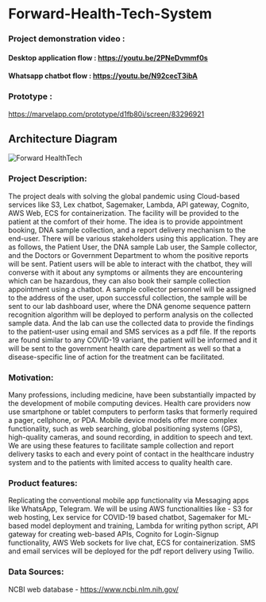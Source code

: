 # Forward-Health-Tech-System
### Project demonstration video :
#### Desktop application flow : https://youtu.be/2PNeDvmmf0s
#### Whatsapp chatbot flow : https://youtu.be/N92cecT3ibA
### Prototype :
https://marvelapp.com/prototype/d1fb80i/screen/83296921

## Architecture Diagram
![Forward HealthTech](https://github.com/rajat10cube/cloud-frontend/blob/main/Cloud%20Project%20Architecture%20(2).png)

### Project Description: 
The project deals with solving the global pandemic using Cloud-based services like S3, Lex chatbot, Sagemaker, Lambda, API gateway, Cognito, AWS Web, ECS for containerization. The facility will be provided to the patient at the comfort of their home. The idea is to provide appointment booking, DNA sample collection, and a report delivery mechanism to the end-user. There will be various stakeholders using this application. They are as follows, the Patient User, the DNA sample Lab user, the Sample collector, and the Doctors or Government Department to whom the positive reports will be sent.
Patient users will be able to interact with the chatbot, they will converse with it about any symptoms or ailments they are encountering which can be hazardous, they can also book their sample collection appointment using a chatbot. A sample collector personnel will be assigned to the address of the user, upon successful collection, the sample will be sent to our lab dashboard user, where the DNA genome sequence pattern recognition algorithm will be deployed to perform analysis on the collected sample data. And the lab can use the collected data to provide the findings to the patient-user using email and SMS services as a pdf file. If the reports are found similar to any COVID-19 variant, the patient will be informed and it will be sent to the government health care department as well so that a disease-specific line of action for the treatment can be facilitated.


### Motivation: 
Many professions, including medicine, have been substantially impacted by the development of mobile computing devices. Health care providers now use smartphone or tablet computers to perform tasks that formerly required a pager, cellphone, or PDA. Mobile device models offer more complex functionality, such as web searching, global positioning systems (GPS), high-quality cameras, and sound recording, in addition to speech and text.
We are using these features to facilitate sample collection and report delivery tasks to each and every point of contact in the healthcare industry system and to the patients with limited access to quality health care.


### Product features:
Replicating the conventional mobile app functionality via Messaging apps like WhatsApp, Telegram.
We will be using AWS functionalities like - S3 for web hosting, Lex service for COVID-19 based chatbot, Sagemaker for ML-based model deployment and training, Lambda for writing python script, API gateway for creating web-based APIs, Cognito for Login-Signup functionality, AWS Web sockets for live chat, ECS for containerization.
SMS and email services will be deployed for the pdf report delivery using Twilio.

### Data Sources: 
NCBI web database - https://www.ncbi.nlm.nih.gov/ 
